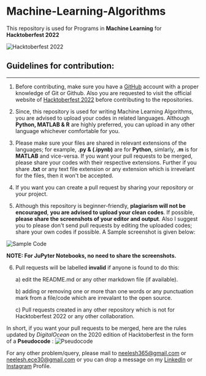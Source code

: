 # Machine-Learning-Algorithms

This repository is used for Programs in **Machine Learning** for **Hacktoberfest 2022**

![Hacktoberfest 2022](https://github.com/biswas-neelesh96/Machine-Learning-Algorithms/blob/main/Screenshot%20(18).png)

## Guidelines for contribution:
---

1) Before contributing, make sure you have a [GitHub](https://github.com) account with a proper knowledge of Git or Github. Also you are requested to visit the official website of [Hacktoberfest 2022](https://hacktoberfest.digitalocean.com) before contributing to the repositories.

2) Since, this repository is used for writing Machine Learning Algorithms, you are advised to upload your codes in related languages. Although **Python, MATLAB & R** are highly preferred, you can upload in any other language whichever comfortable for you.

3) Please make sure your files are shared in relevant extensions of the languages; for example, **.py & (.ipynb)** are for **Python**, simlarly, **.m** is for **MATLAB** and vice-versa. If you want your pull requests to be merged, please share your codes with their respective extensions. Further if you share **.txt** or any text file extension or any extension which is irrevelant for the files, then it won't be accepted.  

4) If you want you can create a pull request by sharing your repository or your project.

5) Although this repository is beginner-friendly, **plagiarism will not be encouraged**, **you are advised to upload your clean codes**. If possible, **please share the screenshots of your editor and output**.  Also I suggest you to please don't send pull requests by editing the uploaded codes; share your own codes if possible. A Sample screenshot is given below:

![Sample Code](https://github.com/biswas-neelesh96/Python-Scripts/blob/master/H20-Images/Screenshot-(894).png)
 
**NOTE: For JuPyter Notebooks, no need to share the screenshots.** 

6) Pull requests will be labelled **invalid** if anyone is found to do this:

	a) edit the README.md or any other markdown file (if available).
	
	b) adding or removing one or more than one words or any punctuation mark from a file/code which are irrevalant to the open source.
	
	c) Pull requests created in any other repository which is not for Hacktoberfest 2022 or any other collaboration.

In short, if you want your pull requests to be merged, here are the rules updated by *DigitalOcean* on the 2020 edition of Hacktoberfest in the form of a **Pseudocode** :
 ![Pseudocode](https://github.com/biswas-neelesh96/Python-Scripts/blob/master/H20-Images/Screenshot-(903).png)

For any other problem/query, please mail to [neelesh365@gmail.com](mailto:neelesh365@gmail.com) or [neelesh.ece30@gmail.com](mailto:neelesh.ece30@gmail.com) or you can drop a message on my [LinkedIn](https://www.linkedin.com/in/neelesh-biswas-88a255142/) or [Instagram](https://www.instagram.com/sonai_sunshine96/) Profile.
